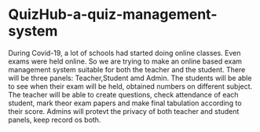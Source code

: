 # QuizHub-a-quiz-management-system
During Covid-19, a lot of schools had started doing online classes. Even exams were held online. So we are trying to make an online based exam management system suitable for both the teacher and the student.
There will be three panels: Teacher,Student amd Admin.
The students will be able to see when their exam will be held, obtained numbers on different subject.
The teacher will be able to create questions, check attendance of each student, mark theor exam papers and make final tabulation according to their score.
Admins will protevt the privacy of both teacher and student panels, keep record os both.
